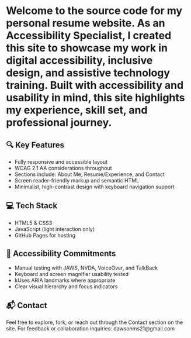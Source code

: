 <h1>Welcome to the source code for my personal resume website. As an Accessibility Specialist, I created this site to showcase my work in digital accessibility, inclusive design, and assistive technology training. Built with accessibility and usability in mind, this site highlights my experience, skill set, and professional journey.</h1>

<h2>🔍 Key Features</h2>
<ul>
<li>Fully responsive and accessible layout</li>
<li>WCAG 2.1 AA considerations throughout</li>
<li>Sections include: About Me, Resume/Experience, and Contact</li>
<li>Screen reader-friendly markup and semantic HTML</li>
<li>Minimalist, high-contrast design with keyboard navigation support</li>
</ul>

<h2>💻 Tech Stack</h2>
<ul>
  <li>HTML5 & CSS3</li>
  <li>JavaScript (light interaction only)</li> 
  <li>GitHub Pages for hosting</li> 
</ul>

<h2>📎 Accessibility Commitments</h2>
<ul>
  <li>Manual testing with JAWS, NVDA, VoiceOver, and TalkBack</li> 
  <li>Keyboard and screen magnifier usability tested</li>
  <li>kUses ARIA landmarks where appropriate</li>
  <li>Clear visual hierarchy and focus indicators</li>
</ul>

<h2>📬 Contact</h2>
Feel free to explore, fork, or reach out through the Contact section on the site.
For feedback or collaboration inquiries: dawsonms21@gmail.com
